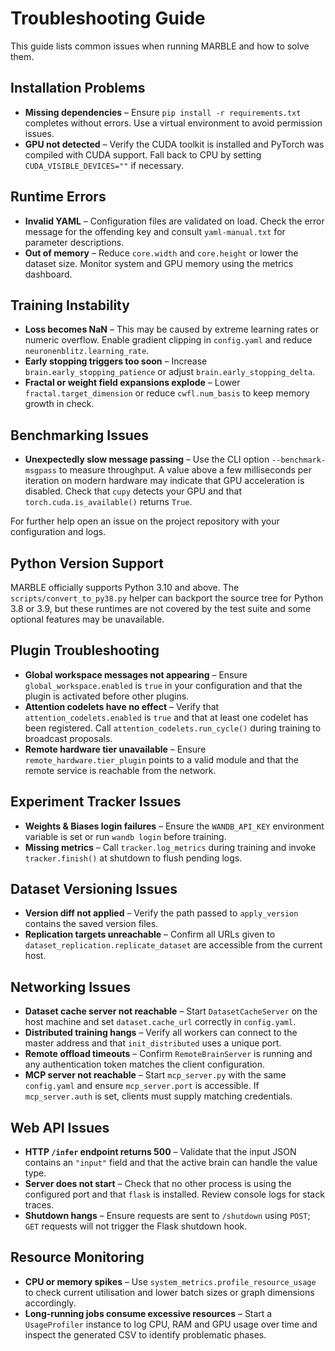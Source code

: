 # Troubleshooting Guide

This guide lists common issues when running MARBLE and how to solve them.

## Installation Problems
* **Missing dependencies** – Ensure `pip install -r requirements.txt` completes without errors. Use a virtual environment to avoid permission issues.
* **GPU not detected** – Verify the CUDA toolkit is installed and PyTorch was compiled with CUDA support. Fall back to CPU by setting `CUDA_VISIBLE_DEVICES=""` if necessary.

## Runtime Errors
* **Invalid YAML** – Configuration files are validated on load. Check the error message for the offending key and consult `yaml-manual.txt` for parameter descriptions.
* **Out of memory** – Reduce `core.width` and `core.height` or lower the dataset size. Monitor system and GPU memory using the metrics dashboard.

## Training Instability
* **Loss becomes NaN** – This may be caused by extreme learning rates or numeric overflow. Enable gradient clipping in `config.yaml` and reduce `neuronenblitz.learning_rate`.
* **Early stopping triggers too soon** – Increase `brain.early_stopping_patience` or adjust `brain.early_stopping_delta`.
* **Fractal or weight field expansions explode** – Lower `fractal.target_dimension` or reduce `cwfl.num_basis` to keep memory growth in check.

## Benchmarking Issues
* **Unexpectedly slow message passing** – Use the CLI option `--benchmark-msgpass` to measure throughput.
  A value above a few milliseconds per iteration on modern hardware may indicate
  that GPU acceleration is disabled. Check that `cupy` detects your GPU and that
  `torch.cuda.is_available()` returns `True`.

For further help open an issue on the project repository with your configuration and logs.

## Python Version Support
MARBLE officially supports Python 3.10 and above. The `scripts/convert_to_py38.py`
helper can backport the source tree for Python 3.8 or 3.9, but these runtimes are
not covered by the test suite and some optional features may be unavailable.

## Plugin Troubleshooting
* **Global workspace messages not appearing** – Ensure `global_workspace.enabled` is `true` in your configuration and that the plugin is activated before other plugins.
* **Attention codelets have no effect** – Verify that `attention_codelets.enabled` is `true` and that at least one codelet has been registered. Call `attention_codelets.run_cycle()` during training to broadcast proposals.
* **Remote hardware tier unavailable** – Ensure `remote_hardware.tier_plugin` points to a valid module and that the remote service is reachable from the network.

## Experiment Tracker Issues
* **Weights & Biases login failures** – Ensure the `WANDB_API_KEY` environment
  variable is set or run `wandb login` before training.
* **Missing metrics** – Call `tracker.log_metrics` during training and invoke
  `tracker.finish()` at shutdown to flush pending logs.

## Dataset Versioning Issues
* **Version diff not applied** – Verify the path passed to `apply_version`
  contains the saved version files.
* **Replication targets unreachable** – Confirm all URLs given to
  `dataset_replication.replicate_dataset` are accessible from the current host.

## Networking Issues
* **Dataset cache server not reachable** – Start `DatasetCacheServer` on the host machine and set `dataset.cache_url` correctly in `config.yaml`.
* **Distributed training hangs** – Verify all workers can connect to the master address and that `init_distributed` uses a unique port.
* **Remote offload timeouts** – Confirm `RemoteBrainServer` is running and any authentication token matches the client configuration.
* **MCP server not reachable** – Start `mcp_server.py` with the same `config.yaml` and ensure `mcp_server.port` is accessible. If `mcp_server.auth` is set, clients must supply matching credentials.

## Web API Issues
* **HTTP `/infer` endpoint returns 500** – Validate that the input JSON contains an `"input"` field and that the active brain can handle the value type.
* **Server does not start** – Check that no other process is using the configured port and that `flask` is installed. Review console logs for stack traces.
* **Shutdown hangs** – Ensure requests are sent to `/shutdown` using `POST`; `GET` requests will not trigger the Flask shutdown hook.

## Resource Monitoring
* **CPU or memory spikes** – Use `system_metrics.profile_resource_usage` to check current utilisation and lower batch sizes or graph dimensions accordingly.
* **Long‑running jobs consume excessive resources** – Start a `UsageProfiler` instance to log CPU, RAM and GPU usage over time and inspect the generated CSV to identify problematic phases.
